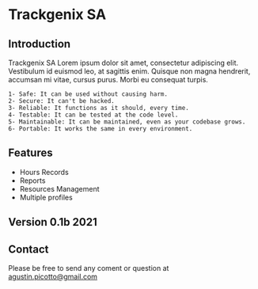 # Trackgenix SA
## Introduction
Trackgenix SA Lorem ipsum dolor sit amet, consectetur adipiscing elit. Vestibulum id euismod leo, at sagittis enim. Quisque non magna hendrerit, accumsan mi vitae, cursus purus. Morbi eu consequat turpis.
```
1- Safe: It can be used without causing harm.
2- Secure: It can't be hacked.
3- Reliable: It functions as it should, every time.
4- Testable: It can be tested at the code level.
5- Maintainable: It can be maintained, even as your codebase grows.
6- Portable: It works the same in every environment.
```
## Features
- Hours Records
- Reports
- Resources Management
- Multiple profiles

## Version 0.1b 2021
## Contact
Please be free to send any coment or question at agustin.picotto@gmail.com
